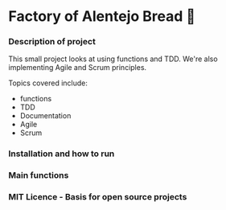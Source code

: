 # Factory of Alentejo Bread :taco: 

### Description of project
This small project looks at using functions and TDD. 
We're also implementing Agile and Scrum principles. 

Topics covered include: 
- functions 
- TDD
- Documentation 
- Agile 
- Scrum 


### Installation and how to run

### Main functions

### MIT Licence - Basis for open source projects